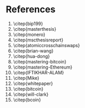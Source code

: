 # References

1. \citep{bip199}
2. \citep{masterthesis}
3. \citep{monero}
4. \citep{mscthesisreport}
5. \citep{atomiccrosschainswaps}
6. \citep{brian-wang}
7. \citep{hua-dong}
8. \citep{mastering-bitcoin}
9. \citep{mastering-Ethereum}
10. \citep{IFTIKHAR-ALAM}
11. \citep{Mike}
12. \citep{whitepaper}
13. \citep{bitcoin}
14. \citep{will-clark}
15. \citep{bcoin}
